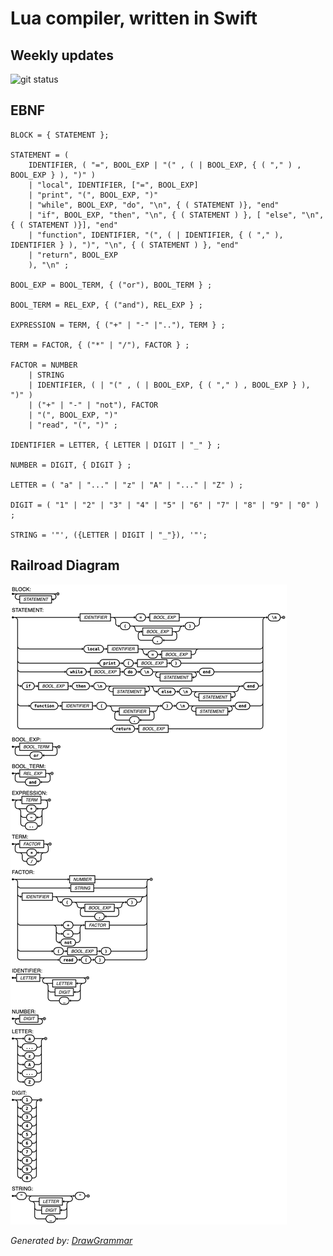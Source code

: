 # Lua compiler, written in Swift

## Weekly updates

![git status](http://3.129.230.99/svg/G3mha/compilers/)

## EBNF

```ebnf
BLOCK = { STATEMENT };

STATEMENT = ( 
    IDENTIFIER, ( "=", BOOL_EXP | "(" , ( | BOOL_EXP, { ( "," ) , BOOL_EXP } ), ")" )
    | "local", IDENTIFIER, ["=", BOOL_EXP] 
    | "print", "(", BOOL_EXP, ")" 
    | "while", BOOL_EXP, "do", "\n", { ( STATEMENT )}, "end" 
    | "if", BOOL_EXP, "then", "\n", { ( STATEMENT ) }, [ "else", "\n", { ( STATEMENT )}], "end"
    | "function", IDENTIFIER, "(", ( | IDENTIFIER, { ( "," ), IDENTIFIER } ), ")", "\n", { ( STATEMENT ) }, "end"
    | "return", BOOL_EXP
    ), "\n" ;

BOOL_EXP = BOOL_TERM, { ("or"), BOOL_TERM } ;

BOOL_TERM = REL_EXP, { ("and"), REL_EXP } ;

EXPRESSION = TERM, { ("+" | "-" |".."), TERM } ;

TERM = FACTOR, { ("*" | "/"), FACTOR } ;

FACTOR = NUMBER 
    | STRING 
    | IDENTIFIER, ( | "(" , ( | BOOL_EXP, { ( "," ) , BOOL_EXP } ), ")" ) 
    | ("+" | "-" | "not"), FACTOR 
    | "(", BOOL_EXP, ")" 
    | "read", "(", ")" ;

IDENTIFIER = LETTER, { LETTER | DIGIT | "_" } ;

NUMBER = DIGIT, { DIGIT } ;

LETTER = ( "a" | "..." | "z" | "A" | "..." | "Z" ) ;

DIGIT = ( "1" | "2" | "3" | "4" | "5" | "6" | "7" | "8" | "9" | "0" ) ;

STRING = '"', ({LETTER | DIGIT | "_"}), '"';
```

## Railroad Diagram

![Railroad Diagram](./docs/img/railroad_diagram.png)

_Generated by: [DrawGrammar](https://jacquev6.github.io/DrawGrammar/)_
